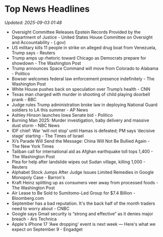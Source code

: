 # Top News Headlines

_Updated: 2025-09-03 01:48_

- Oversight Committee Releases Epstein Records Provided by the Department of Justice - United States House Committee on Oversight and Accountability - (.gov)
- US military kills 11 people in strike on alleged drug boat from Venezuela, Trump says - Reuters
- Trump amps up rhetoric toward Chicago as Democrats prepare for showdown - The Washington Post
- Trump announces Space Command will move from Colorado to Alabama - Politico
- Bowser welcomes federal law enforcement presence indefinitely - The Washington Post
- White House pushes back on speculation over Trump’s health - CNN
- Texas man charged with murder in shooting of child playing doorbell prank - BBC
- Judge rules Trump administration broke law in deploying National Guard soldiers to LA this summer - AP News
- Ashley Hinson launches Iowa Senate bid - Politico
- Burning Man 2025: Murder investigation, baby delivery and massive dust storm - NBC News
- IDF chief: War ‘will not stop’ until Hamas is defeated; PM says ‘decisive stage’ starting - The Times of Israel
- Xi’s Parade Will Send the Message: China Will Not Be Bullied Again - The New York Times
- Taliban call for international aid as Afghan earthquake toll tops 1,400 - The Washington Post
- Plea for help after landslide wipes out Sudan village, killing 1,000 - Reuters
- Alphabet Stock Jumps After Judge Issues Limited Remedies in Google Monopoly Case - Barron's
- Kraft Heinz splitting up as consumers veer away from processed foods - The Washington Post
- Air Lease to Be Sold to Sumitomo-Led Group for $7.4 Billion - Bloomberg.com
- September has a bad reputation. It's the back half of the month traders need to worry about - CNBC
- Google says Gmail security is “strong and effective” as it denies major breach - Ars Technica
- Apple's iPhone 17 'Awe dropping' event is next week — Here's what we expect on September 9 - Engadget